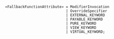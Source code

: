 <!-- This file is generated automatically by infrastructure scripts. Please don't edit by hand. -->

```{ .ebnf .slang-ebnf #FallbackFunctionAttribute }
«FallbackFunctionAttribute» = ModifierInvocation
                            | OverrideSpecifier
                            | EXTERNAL_KEYWORD
                            | PAYABLE_KEYWORD
                            | PURE_KEYWORD
                            | VIEW_KEYWORD
                            | VIRTUAL_KEYWORD;
```
